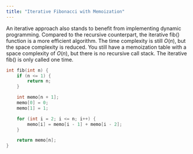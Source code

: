 ```yaml
---
title: "Iterative Fibonacci with Memoization"
---
```


An iterative approach also stands to benefit from implementing dynamic programming.
Compared to the recursive counterpart, the iterative fib() function is a more efficient algorithm. The time complexity is still $O(n)$, but the space complexity is reduced. You still have a memoization table with a space complexity of $O(n)$, but there is no recursive call stack. The iterative fib() is only called one time.

```c++
int fib(int n) {
    if (n <= 1) {
        return n;
    }

    int memo[n + 1];
    memo[0] = 0;
    memo[1] = 1;

    for (int i = 2; i <= n; i++) {
        memo[i] = memo[i - 1] + memo[i - 2];
    }

    return memo[n];
}
```
